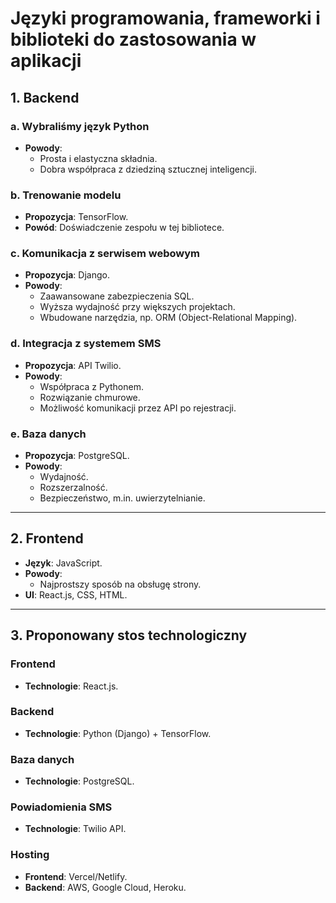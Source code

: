 # Języki programowania, frameworki i biblioteki do zastosowania w aplikacji

## 1. Backend

### a. Wybraliśmy język Python
- **Powody**:
    - Prosta i elastyczna składnia.
    - Dobra współpraca z dziedziną sztucznej inteligencji.

### b. Trenowanie modelu
- **Propozycja**: TensorFlow.
- **Powód**: Doświadczenie zespołu w tej bibliotece.

### c. Komunikacja z serwisem webowym
- **Propozycja**: Django.
- **Powody**:
    - Zaawansowane zabezpieczenia SQL.
    - Wyższa wydajność przy większych projektach.
    - Wbudowane narzędzia, np. ORM (Object-Relational Mapping).

### d. Integracja z systemem SMS
- **Propozycja**: API Twilio.
- **Powody**:
    - Współpraca z Pythonem.
    - Rozwiązanie chmurowe.
    - Możliwość komunikacji przez API po rejestracji.

### e. Baza danych
- **Propozycja**: PostgreSQL.
- **Powody**:
    - Wydajność.
    - Rozszerzalność.
    - Bezpieczeństwo, m.in. uwierzytelnianie.

---

## 2. Frontend

- **Język**: JavaScript.
- **Powody**:
    - Najprostszy sposób na obsługę strony.
- **UI**: React.js, CSS, HTML.

---

## 3. Proponowany stos technologiczny

### Frontend
- **Technologie**: React.js.

### Backend
- **Technologie**: Python (Django) + TensorFlow.

### Baza danych
- **Technologie**: PostgreSQL.

### Powiadomienia SMS
- **Technologie**: Twilio API.

### Hosting
- **Frontend**: Vercel/Netlify.
- **Backend**: AWS, Google Cloud, Heroku.
